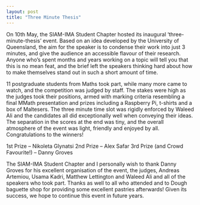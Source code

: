 ```yaml
---
layout: post
title: "Three Minute Thesis"
---
```


On 10th May, the SIAM-IMA Student Chapter hosted its inaugural ‘three-minute-thesis’ event. Based on an idea developed by the University of Queensland, the aim for the speaker is to condense their work into just 3 minutes, and give the audience an accessible flavour of their research. Anyone who’s spent months and years working on a topic will tell you that this is no mean feat, and the brief left the speakers thinking hard about how to make themselves stand out in such a short amount of time.

11 postgraduate students from Maths took part, while many more came to watch, and the competition was judged by staff. The stakes were high as the judges took their positions, armed with marking criteria resembling a final MMath presentation and prizes including a Raspberry Pi, t-shirts and a box of Maltesers. The three minute time slot was rigidly enforced by Waleed Ali and the candidates all did exceptionally well when conveying their ideas. The separation in the scores at the end was tiny, and the overall atmosphere of the event was light, friendly and enjoyed by all. Congratulations to the winners!

1st Prize – Nikoleta Glynatsi
2nd Prize – Alex Safar
3rd Prize (and Crowd Favourite!) – Danny Groves

The SIAM-IMA Student Chapter and I personally wish to thank Danny Groves for his excellent organisation of the event, the judges, Andreas Artemiou, Usama Kadri, Matthew Lettington and Waleed Ali and all of the speakers who took part. Thanks as well to all who attended and to Dough baguette shop for providing some excellent pastries afterwards! Given its success, we hope to continue this event in future years.
